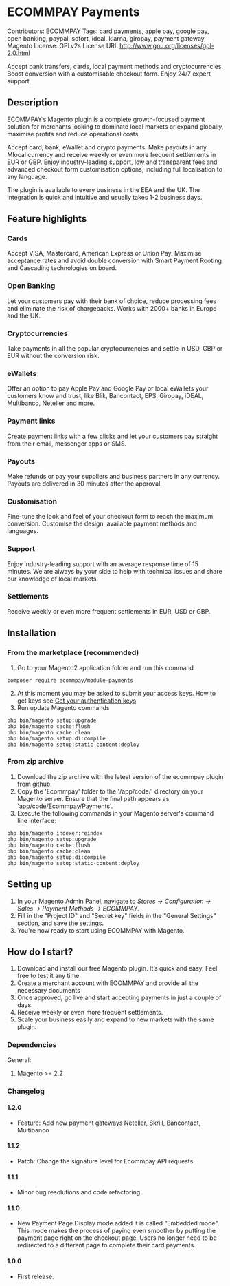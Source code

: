 # ECOMMPAY Payments
Contributors: ECOMMPAY
Tags: card payments, apple pay, google pay, open banking, paypal, sofort, ideal, klarna, giropay, payment gateway, Magento
License: GPLv2s
License URI: http://www.gnu.org/licenses/gpl-2.0.html

Accept bank transfers, cards, local payment methods and cryptocurrencies. Boost conversion with a customisable checkout form. Enjoy 24/7 expert support.

## Description
ECOMMPAY’s Magento plugin is a complete growth-focused payment solution for merchants looking to dominate local markets or expand globally, maximise profits and reduce operational costs.

Accept card, bank, eWallet and crypto payments. Make payouts in any Mlocal currency and receive weekly or even more frequent settlements in EUR or GBP. Enjoy industry-leading support, low and transparent fees and advanced checkout form customisation options, including full localisation to any language.

The plugin is available to every business in the EEA and the UK. The integration is quick and intuitive and usually takes 1-2 business days.
## Feature highlights

### Cards
Accept VISA, Mastercard, American Express or Union Pay. Maximise acceptance rates and avoid double conversion with Smart Payment Rooting and Cascading technologies on board.
### Open Banking
Let your customers pay with their bank of choice, reduce processing fees and eliminate the risk of chargebacks. Works with 2000+ banks in Europe and the UK.
### Cryptocurrencies
Take payments in all the popular cryptocurrencies and settle in USD, GBP or EUR without the conversion risk.
### eWallets
Offer an option to pay Apple Pay and Google Pay or local eWallets your customers know and trust, like Blik, Bancontact, EPS, Giropay, iDEAL, Multibanco, Neteller and more.
### Payment links
Create payment links with a few clicks and let your customers pay straight from their email, messenger apps or SMS.
### Payouts
Make refunds or pay your suppliers and business partners in any currency. Payouts are delivered in 30 minutes after the approval.
### Customisation
Fine-tune the look and feel of your checkout form to reach the maximum conversion. Customise the design, available payment methods and languages.
### Support
Enjoy industry-leading support with an average response time of 15 minutes. We are always by your side to help with technical issues and share our knowledge of local markets.
### Settlements
Receive weekly or even more frequent settlements in EUR, USD or GBP.

## Installation
### From the marketplace (recommended)
1. Go to your Magento2 application folder and run this command
```
composer require ecommpay/module-payments
```
2. At this moment you may be asked to submit your access keys. How to get keys see [Get your authentication keys](https://devdocs.magento.com/guides/v2.3/install-gde/prereq/connect-auth.html).
3. Run update Magento commands
```
php bin/magento setup:upgrade
php bin/magento cache:flush
php bin/magento cache:clean
php bin/magento setup:di:compile
php bin/magento setup:static-content:deploy
```

### From zip archive
1. Download the zip archive with the latest version of the ecommpay plugin from [github](https://github.com/ITECOMMPAY/ecommpay-magento2/releases).
2. Copy the 'Ecommpay' folder to the '/app/code/' directory on your Magento server. Ensure that the final path appears as 'app/code/Ecommpay/Payments'.
3. Execute the following commands in your Magento server's command line interface:
```
php bin/magento indexer:reindex 
php bin/magento setup:upgrade
php bin/magento cache:flush
php bin/magento cache:clean
php bin/magento setup:di:compile
php bin/magento setup:static-content:deploy
```

## Setting up
1. In your Magento Admin Panel, navigate to _Stores -> Configuration -> Sales -> Payment Methods -> ECOMMPAY_.
2. Fill in the "Project ID" and "Secret key" fields in the "General Settings" section, and save the settings.
3. You're now ready to start using ECOMMPAY with Magento.

## How do I start?
1. Download and install our free Magento plugin. It’s quick and easy. Feel free to test it any time
2. Create a merchant account with ECOMMPAY and provide all the necessary documents
3. Once approved, go live and start accepting payments in just a couple of days.
4. Receive weekly or even more frequent settlements.
5. Scale your business easily and expand to new markets with the same plugin.

### Dependencies
General:
1. Magento >= 2.2

### Changelog
#### 1.2.0
* Feature: Add new payment gateways Neteller, Skrill, Bancontact, Multibanco
#### 1.1.2
* Patch: Change the signature level for Ecommpay API requests
#### 1.1.1
* Minor bug resolutions and code refactoring.
#### 1.1.0
* New Payment Page Display mode added it is called “Embedded mode". This mode makes the process of paying even smoother by putting the payment page right on the checkout page. Users no longer need to be redirected to a different page to complete their card payments.
#### 1.0.0
* First release.
